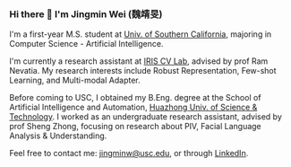 ### Hi there 👋 I'm Jingmin Wei (魏靖旻)

I'm a first-year M.S. student at [Univ. of Southern California](https://www.usc.edu/), majoring in Computer Science - Artificial Intelligence.

I'm currently a research assistant at [IRIS CV Lab](https://sites.usc.edu/iris-cvlab/), advised by prof Ram Nevatia. My research interests include Robust Representation, Few-shot Learning, and Multi-modal Adapter.

Before coming to USC, I obtained my B.Eng. degree at the School of Artificial Intelligence and Automation, [Huazhong Univ. of Science & Technology](http://english.hust.edu.cn/). I worked as an undergraduate research assistant, advised by prof Sheng Zhong, focusing on research about PIV, Facial Language Analysis & Understanding.

Feel free to contact me: jingminw@usc.edu, or through [LinkedIn](https://www.linkedin.com/in/jingminwei/).
